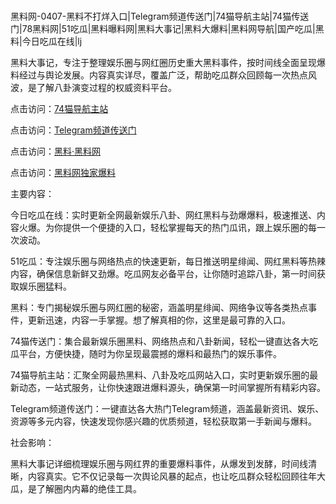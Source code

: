 #
黑料网-0407-黑料不打烊入口|Telegram频道传送门|74猫导航主站|74猫传送门|78黑料网|51吃瓜|黑料曝料网|黑料大事记|黑料大爆料|黑料网导航|国产吃瓜|黑料|今日吃瓜在线|lj

黑料大事记，专注于整理娱乐圈与网红圈历史重大黑料事件，按时间线全面呈现爆料经过与舆论发展。内容真实详尽，覆盖广泛，帮助吃瓜群众回顾每一次热点风波，是了解八卦演变过程的权威资料平台。


点击访问：<a href="https://74mao.com/">74猫导航主站</a>

点击访问：<a href="https://74mao.com/">Telegram频道传送门</a>

点击访问：<a href="https://qfwfg.pages.dev/">黑料·黑料网</a>

点击访问：<a href="https://ert-6he.pages.dev/">黑料网独家爆料</a>


主要内容：

今日吃瓜在线：实时更新全网最新娱乐八卦、网红黑料与劲爆爆料，极速推送、内容火爆。为你提供一个便捷的入口，轻松掌握每天的热门瓜讯，跟上娱乐圈的每一次波动。

51吃瓜：专注娱乐圈与网络热点的快速更新，每日推送明星绯闻、网红黑料等热辣内容，确保信息新鲜又劲爆。吃瓜网友必备平台，让你随时追踪八卦，第一时间获取娱乐圈猛料。

黑料：专门揭秘娱乐圈与网红圈的秘密，涵盖明星绯闻、网络争议等各类热点事件，更新迅速，内容一手掌握。想了解真相的你，这里是最可靠的入口。

74猫传送门：集合最新娱乐圈黑料、网络热点和八卦新闻，轻松一键直达各大吃瓜平台，方便快捷，随时为你呈现最震撼的爆料和最热门的娱乐事件。

74猫导航主站：汇聚全网最热黑料、八卦及吃瓜网站入口，实时更新娱乐圈的最新动态，一站式服务，让你快速跟进爆料源头，确保第一时间掌握所有精彩内容。

Telegram频道传送门：一键直达各大热门Telegram频道，涵盖最新资讯、娱乐、资源等多元内容，快速发现你感兴趣的优质频道，轻松获取第一手新闻与爆料。

社会影响：

黑料大事记详细梳理娱乐圈与网红界的重要爆料事件，从爆发到发酵，时间线清晰，内容真实。它不仅记录每一次舆论风暴的起点，也让吃瓜群众轻松回顾往年大瓜，是了解圈内内幕的绝佳工具。

<span style="display:none;">[Canonical link](https://github.com/Fange3007/64256 ）</span>

